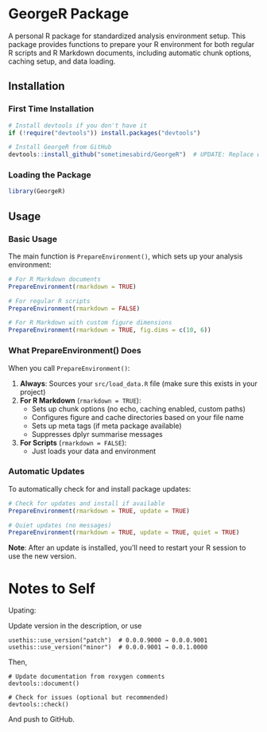 # GeorgeR Package

A personal R package for standardized analysis environment setup. This package provides functions to prepare your R environment for both regular R scripts and R Markdown documents, including automatic chunk options, caching setup, and data loading.

## Installation

### First Time Installation

```r
# Install devtools if you don't have it
if (!require("devtools")) install.packages("devtools")

# Install GeorgeR from GitHub
devtools::install_github("sometimesabird/GeorgeR")  # UPDATE: Replace with your actual GitHub username
```

### Loading the Package

```r
library(GeorgeR)
```

## Usage

### Basic Usage

The main function is `PrepareEnvironment()`, which sets up your analysis environment:

```r
# For R Markdown documents
PrepareEnvironment(rmarkdown = TRUE)

# For regular R scripts
PrepareEnvironment(rmarkdown = FALSE)

# For R Markdown with custom figure dimensions
PrepareEnvironment(rmarkdown = TRUE, fig.dims = c(10, 6))
```

### What PrepareEnvironment() Does

When you call `PrepareEnvironment()`:

1. **Always**: Sources your `src/load_data.R` file (make sure this exists in your project)
2. **For R Markdown** (`rmarkdown = TRUE`):
   - Sets up chunk options (no echo, caching enabled, custom paths)
   - Configures figure and cache directories based on your file name
   - Sets up meta tags (if meta package available)
   - Suppresses dplyr summarise messages
3. **For Scripts** (`rmarkdown = FALSE`):
   - Just loads your data and environment

### Automatic Updates

To automatically check for and install package updates:

```r
# Check for updates and install if available
PrepareEnvironment(rmarkdown = TRUE, update = TRUE)

# Quiet updates (no messages)
PrepareEnvironment(rmarkdown = TRUE, update = TRUE, quiet = TRUE)
```

**Note**: After an update is installed, you'll need to restart your R session to use the new version.


# Notes to Self

Upating:

Update version in the description, or use

```
usethis::use_version("patch")  # 0.0.0.9000 → 0.0.0.9001
usethis::use_version("minor")  # 0.0.0.9001 → 0.0.1.0000
```

Then,
```
# Update documentation from roxygen comments
devtools::document()

# Check for issues (optional but recommended)
devtools::check()
```

And push to GitHub.
